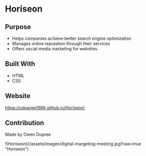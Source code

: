 # Horiseon

## Purpose
* Helps companies achieve better search engine optimization
* Manages online reputation through their services
* Offers social media marketing for websites

## Built With
* HTML
* CSS

## Website
https://odupree1988.github.io/Horiseon/

## Contribution
Made by Owen Dupree

!{Horiseon}(/assets/images/digital-margeting-meeting.jpg?raw=true "Horiseon")